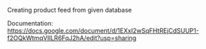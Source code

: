 
Creating product feed from given database


Documentation: https://docs.google.com/document/d/1EXxI2wSqFHtREjCdSUUP1-f2OQkWtmqVIILR6FqJ2hA/edit?usp=sharing 
